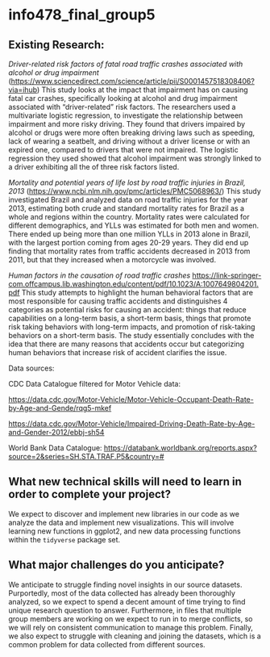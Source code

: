 # info478_final_group5


## Existing Research:

_Driver-related risk factors of fatal road traffic crashes associated with alcohol or drug impairment_
(https://www.sciencedirect.com/science/article/pii/S0001457518308406?via=ihub)
This study looks at the impact that impairment has on causing fatal car crashes, specifically looking at alcohol and drug impairment associated with “driver-related” risk factors. The researchers used a multivariate logistic regression, to investigate the relationship between impairment and more risky driving. They found that drivers impaired by alcohol or drugs were more often breaking driving laws such as speeding, lack of wearing a seatbelt, and driving without a driver license or with an expired one, compared to drivers that were not impaired. The logistic regression they used showed that alcohol impairment was strongly linked to a driver exhibiting all the of three risk factors listed.

_Mortality and potential years of life lost by road traffic injuries in Brazil, 2013_
(https://www.ncbi.nlm.nih.gov/pmc/articles/PMC5068963/)
This study investigated Brazil and analyzed data on road traffic injuries for the year 2013, estimating both crude and standard mortality rates for Brazil as a whole and regions within the country. Mortality rates were calculated for different demographics, and YLLs was estimated for both men and women. There ended up being more than one million YLLs in 2013 alone in Brazil, with the largest portion coming from ages 20-29 years. They did end up finding that mortality rates from traffic accidents decreased in 2013 from 2011, but that they increased when a motorcycle was involved.

_Human factors in the causation of road traffic crashes_
https://link-springer-com.offcampus.lib.washington.edu/content/pdf/10.1023/A:1007649804201.pdf
This study attempts to highlight the human behavioral factors that are most responsible for causing traffic accidents and distinguishes 4 categories as potential risks for causing an accident: things that reduce capabilities on a long-term basis, a short-term basis, things that promote risk taking behaviors with long-term impacts, and promotion of risk-taking behaviors on a short-term basis. The study essentially concludes with the idea that there are many reasons that accidents occur but categorizing human behaviors that increase risk of accident clarifies the issue. 


Data sources:

CDC Data Catalogue filtered for Motor Vehicle data:

https://data.cdc.gov/Motor-Vehicle/Motor-Vehicle-Occupant-Death-Rate-by-Age-and-Gende/rqg5-mkef

https://data.cdc.gov/Motor-Vehicle/Impaired-Driving-Death-Rate-by-Age-and-Gender-2012/ebbj-sh54


World Bank Data Catalogue:
https://databank.worldbank.org/reports.aspx?source=2&series=SH.STA.TRAF.P5&country=#



## What new technical skills will need to learn in order to complete your project?

We expect to discover and implement new libraries in our code as we analyze the data and implement new visualizations. This will involve learning new functions in ggplot2, and new data processing functions within the `tidyverse` package set.

## What major challenges do you anticipate? 

We anticipate to struggle finding novel insights in our source datasets. Purportedly, most of the data collected has already been thoroughly analyzed, so we expect to spend a decent amount of time trying to find unique research question to answer. Furthermore, in files that multiple group members are working on we expect to run in to merge conflicts, so we will rely on consistent communication to manage this problem. Finally, we also expect to struggle with cleaning and joining the datasets, which is a common problem for data collected from different sources.
